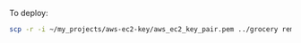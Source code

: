 To deploy:
```bash
scp -r -i ~/my_projects/aws-ec2-key/aws_ec2_key_pair.pem ../grocery remote_host:~/
```